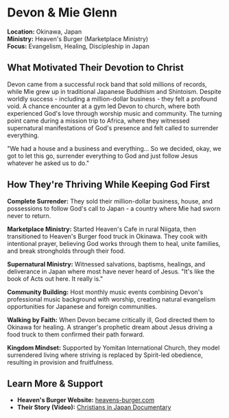 # Devon & Mie Glenn

**Location:** Okinawa, Japan  
**Ministry:** Heaven's Burger (Marketplace Ministry)  
**Focus:** Evangelism, Healing, Discipleship in Japan

## What Motivated Their Devotion to Christ

Devon came from a successful rock band that sold millions of records, while Mie grew up in traditional Japanese Buddhism and Shintoism. Despite worldly success - including a million-dollar business - they felt a profound void. A chance encounter at a gym led Devon to church, where both experienced God's love through worship music and community. The turning point came during a mission trip to Africa, where they witnessed supernatural manifestations of God's presence and felt called to surrender everything.

"We had a house and a business and everything... So we decided, okay, we got to let this go, surrender everything to God and just follow Jesus whatever he asked us to do."

## How They're Thriving While Keeping God First

**Complete Surrender:** They sold their million-dollar business, house, and possessions to follow God's call to Japan - a country where Mie had sworn never to return.

**Marketplace Ministry:** Started Heaven's Cafe in rural Niigata, then transitioned to Heaven's Burger food truck in Okinawa. They cook with intentional prayer, believing God works through them to heal, unite families, and break strongholds through their food.

**Supernatural Ministry:** Witnessed salvations, baptisms, healings, and deliverance in Japan where most have never heard of Jesus. "It's like the book of Acts out here. It really is."

**Community Building:** Host monthly music events combining Devon's professional music background with worship, creating natural evangelism opportunities for Japanese and foreign communities.

**Walking by Faith:** When Devon became critically ill, God directed them to Okinawa for healing. A stranger's prophetic dream about Jesus driving a food truck to them confirmed their path forward.

**Kingdom Mindset:** Supported by Yomitan International Church, they model surrendered living where striving is replaced by Spirit-led obedience, resulting in provision and fruitfulness.

## Learn More & Support

- **Heaven's Burger Website:** [heavens-burger.com](https://www.heavens-burger.com/)
- **Their Story (Video):** [Christians in Japan Documentary](https://www.youtube.com/watch?v=1UIEvmMwfYs&t=846s&ab_channel=KNOWCHRIST)
